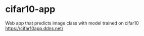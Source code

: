# cifar10-app
Web app that predicts image class with model trained on cifar10
https://cifar10app.ddns.net/
